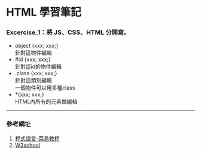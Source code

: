 # HTML 學習筆記

### Excercise_1：將 JS、CSS、HTML 分開寫。
- object {xxx; xxx;}<br>
針對這物件編輯<br>
- #id {xxx; xxx;}<br>
針對這id的物件編輯<br>
- .class {xxx; xxx;}<br>
針對這類別編輯<br>
一個物件可以用多種class<br>
- *{xxx; xxx;}<br>
HTML內所有的元素做編輯

<hr>

### 參考網址
1. [程式語言-菜鳥教程](https://www.runoob.com/html/html5-canvas.html)<br>
2. [W3school](https://www.w3schools.com)<br>
